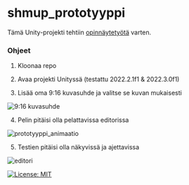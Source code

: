 # shmup_prototyyppi

Tämä Unity-projekti tehtiin [opinnäytetyötä](https://urn.fi/URN:NBN:fi:amk-2023053116583) varten.

### Ohjeet

1. Kloonaa repo

2. Avaa projekti Unityssä (testattu 2022.2.1f1 & 2022.3.0f1)

3. Lisää oma 9:16 kuvasuhde ja valitse se kuvan mukaisesti


![9:16 kuvasuhde](https://github.com/saukki/shmup_prototyyppi/assets/30697178/1bb443ec-aeb9-4647-a40a-5ca0648ec911)


4. Pelin pitäisi olla pelattavissa editorissa


![prototyyppi_animaatio](https://github.com/saukki/shmup_prototyyppi/assets/30697178/e5c9a6d4-857b-42f3-af45-ef54bfbd8351)


5. Testien pitäisi olla näkyvissä ja ajettavissa


![editori](https://github.com/saukki/shmup_prototyyppi/assets/30697178/d52bd1ff-d787-490a-9391-9f773faf4f8d)


[![License: MIT](https://img.shields.io/badge/License-MIT-yellow.svg)](https://opensource.org/licenses/MIT)
